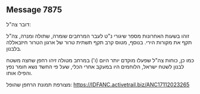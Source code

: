 ## Message 7875

דובר צה"ל:

זוהו בשעות האחרונות מספר שיגורי נ"ט לעבר המרחבים שומרה, שתולה ומנרה, צה"ל תקף את מקורות הירי. בנוסף, מטוס קרב תקף תשתית טרור של ארגון הטרור חיזבאללה בלבנון. 

כמו כן, כוחות צה"ל שפעלו מוקדם יותר היום (ו') במרחב מטולה זיהו רחפן שחצה משטח לבנון לשטח ישראל, הלוחמים היו במעקב אחרי הכלי, שעל פי החשד נשא חומר נפץ והפילו אותו.

מצורפת תמונת הרחפן שהופל: https://IDFANC.activetrail.biz/ANC17112023265

